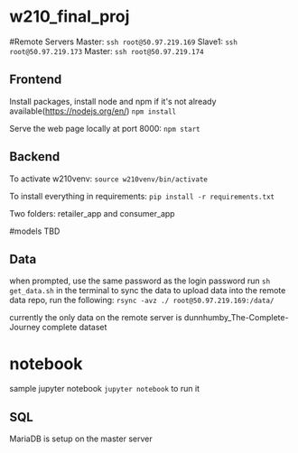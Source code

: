 # w210_final_proj

#Remote Servers
Master: `ssh root@50.97.219.169`
Slave1: `ssh root@50.97.219.173`
Master: `ssh root@50.97.219.174`

## Frontend
Install packages, install node and npm if it's not already available(https://nodejs.org/en/)
`npm install`

Serve the web page locally at port 8000:
`npm start`

## Backend
To activate w210venv:
`source w210venv/bin/activate`

To install everything in requirements:
`pip install -r requirements.txt`

Two folders: retailer_app and consumer_app

#models
TBD

## Data
when prompted, use the same password as the login password
run `sh get_data.sh` in the terminal to sync the data
to upload data into the remote data repo, run the following:
`rsync -avz ./ root@50.97.219.169:/data/`

currently the only data on the remote server is dunnhumby_The-Complete-Journey complete dataset

# notebook
sample jupyter notebook
`jupyter notebook` to run it

## SQL
MariaDB is setup on the master server
